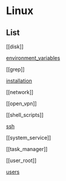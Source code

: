 # Linux


## List

[[disk]]

[environment_variables](environment_variables.md)

[[grep]]

[installation](os/linux/installation.md)

[[network]]

[[open_vpn]]

[[shell_scripts]]

[ssh](ssh.md)

[[system_service]]

[[task_manager]]

[[user_root]]

[users](users.md)